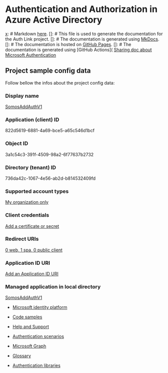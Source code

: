 # Authentication and Authorization in Azure Active Directory

[x]: # (description: This article describes how to use Azure Active Directory to authenticate and authorize users to access your web application.)
[x]: # (Services: active-directory)
[x]: # (This is a markdown file. You can find more information about )
[x]: # Markdown [here](https://guides.github.com/features/mastering-markdown/).
[]: # This file is used to generate the documentation for the Auth Link project.
[]: # The documentation is generated using [MkDocs](https://www.mkdocs.org/).
[]: # The documentation is hosted on [GitHub Pages](https://pages.github.com/).
[]: # The documentation is generated using [GitHub Actions](
[Sharing doc about Microsoft Authentication](https://docs.microsoft.com/en-us/azure/active-directory/develop/v2-oauth2-auth-code-flow)

## Project sample config data

Follow bellow the infos about the project config data:

### Display name

[SomosAddAuthV1](https://portal.azure.com/#blade/Microsoft_AAD_RegisteredApps/BrandingBlade/appId/822d5619-6881-4a69-bce5-a65c546d1bcf/objectId/3a1c54c3-391f-4509-98a2-6f77637b2732/isMSAApp/ "SomosAddAuthV1")

### Application (client) ID

822d5619-6881-4a69-bce5-a65c546d1bcf

### Object ID

3a1c54c3-391f-4509-98a2-6f77637b2732

### Directory (tenant) ID

736da42c-1067-4e56-ab2d-b814532409fd

### Supported account types

[My organization only](https://portal.azure.com/#blade/Microsoft_AAD_RegisteredApps/AuthenticationV2Blade/appId/822d5619-6881-4a69-bce5-a65c546d1bcf/objectId/3a1c54c3-391f-4509-98a2-6f77637b2732/isMSAApp/ "My organization only")

### Client credentials

[Add a certificate or secret](https://portal.azure.com/#blade/Microsoft_AAD_RegisteredApps/CredentialsBlade/appId/822d5619-6881-4a69-bce5-a65c546d1bcf/objectId/3a1c54c3-391f-4509-98a2-6f77637b2732/isMSAApp/ "Add a certificate or secret")

### Redirect URIs

[0 web, 1 spa, 0 public client](https://portal.azure.com/#blade/Microsoft_AAD_RegisteredApps/AuthenticationV2Blade/appId/822d5619-6881-4a69-bce5-a65c546d1bcf/objectId/3a1c54c3-391f-4509-98a2-6f77637b2732/isMSAApp/ "0 web, 1 spa, 0 public client")

### Application ID URI

[Add an Application ID URI](https://portal.azure.com/#blade/Microsoft_AAD_RegisteredApps/WebApiBlade/appId/822d5619-6881-4a69-bce5-a65c546d1bcf/objectId/3a1c54c3-391f-4509-98a2-6f77637b2732/isMSAApp/ "Add an Application ID URI")

### Managed application in local directory

[SomosAddAuthV1](https://portal.azure.com/#blade/Microsoft_AAD_IAM/ManagedAppMenuBlade/objectId/66cf7709-1774-483d-9110-6a9e2c06baab/appId/822d5619-6881-4a69-bce5-a65c546d1bcf "SomosAddAuthV1")

-   [Microsoft identity platform](https://go.microsoft.com/fwlink/?linkid=2094710)

-   [Code samples](https://go.microsoft.com/fwlink/?linkid=2094801)

-   [Help and Support](https://go.microsoft.com/fwlink/?linkid=2155340)

-   [Authentication scenarios](https://go.microsoft.com/fwlink/?linkid=2155338)

-   [Microsoft Graph](https://developer.microsoft.com/graph/docs)

-   [Glossary](https://go.microsoft.com/fwlink/?linkid=2155601)

-   [Authentication libraries](https://go.microsoft.com/fwlink/?linkid=2155339)
